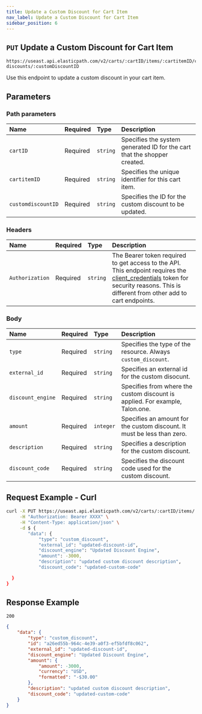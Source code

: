 ```yaml
---
title: Update a Custom Discount for Cart Item
nav_label: Update a Custom Discount for Cart Item
sidebar_position: 6
---
```


## `PUT` Update a Custom Discount for Cart Item

```http
https://useast.api.elasticpath.com/v2/carts/:cartID/items/:cartitemID/custom-discounts/:customDiscountID
```

Use this endpoint to update a custom discount in your cart item.

## Parameters

### Path parameters

| Name                      | Required | Type     | Description                                                              |
|:--------------------------|:---------|:---------|:-------------------------------------------------------------------------|
| `cartID` | Required | `string` | Specifies the system generated ID for the cart that the shopper created. |
| `cartitemID` | Required | `string` | Specifies the unique identifier for this cart item.                      |
| `customdiscountID` | Required | `string` | Specifies the ID for the custom discount to be updated.                  |

### Headers

| Name                      | Required | Type     | Description                |
|:--------------------------|:---------|:---------|:---------------------------|
| `Authorization`           | Required | `string` | The Bearer token required to get access to the API. This endpoint requires the [client_credentials](/guides/Getting-Started/authentication/Tokens/client-credential-token) token for security reasons. This is different from other add to cart endpoints. |

### Body

| Name          | Required | Type     | Description                            |
|:--------------|:---------|:---------|:---------------------------------------|
| `type` | Required | `string` | Specifies the type of the resource. Always `custom_discount`. |
| `external_id` | Required | `string` | Specifies an external id for the custom disocunt. |
| `discount_engine` | Required | `string` | Specifies from where the custom discount is applied. For example, Talon.one. |
| `amount`         | Required | `integer` | Specifies an amount for the custom discount. It must be less than zero. |
| `description`   | Required | `string` | Specifies a description for the custom discount. |
| `discount_code` | Required | `string` | Specifies the discount code used for the custom discount. |

## Request Example - Curl

```bash
curl -X PUT https://useast.api.elasticpath.com/v2/carts/:cartID/items/:cartitemID/custom-discounts/:customDiscountID \
     -H "Authorization: Bearer XXXX" \
     -H "Content-Type: application/json" \
     -d $ {
        "data": {
            "type": "custom_discount",
            "external_id": "updated-discount-id",
            "discount_engine": "Updated Discount Engine",
            "amount": -3000,
            "description": "updated custom discount description",
            "discount_code": "updated-custom-code"

  }
}
```

## Response Example

`200`

```json
{
    "data": {
        "type": "custom_discount",
        "id": "a26ed55b-964c-4e39-a0f3-ef5bfdf8c062",
        "external_id": "updated-discount-id",
        "discount_engine": "Updated Discount Engine",
        "amount": {
            "amount": -3000,
            "currency": "USD",
            "formatted": "-$30.00"
        },
        "description": "updated custom discount description",
        "discount_code": "updated-custom-code"
    }
}
```
